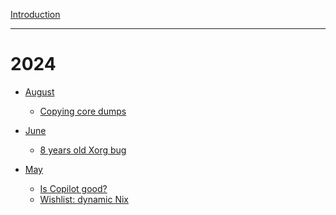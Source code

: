 [Introduction](introduction.md)

---

# 2024

- [August]()
  - [Copying core dumps](2024-08-copy-core-dumps.md)

- [June]()
  - [8 years old Xorg bug](2024-06-xorg-bug.md)

- [May]()
  - [Is Copilot good?](2024-05-copilot.md)
  - [Wishlist: dynamic Nix](2024-05-nix.md)


